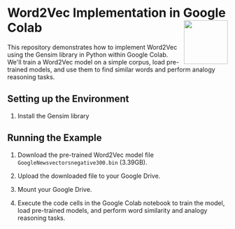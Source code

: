 # Word2Vec Implementation in Google Colab <img src="https://cdn-icons-png.flaticon.com/512/7017/7017557.png" align="right" width="100" height="100">

This repository demonstrates how to implement Word2Vec using the Gensim library in Python within Google Colab. We'll train a Word2Vec model on a simple corpus, load pre-trained models, and use them to find similar words and perform analogy reasoning tasks.

## Setting up the Environment

1. Install the Gensim library

## Running the Example

1. Download the pre-trained Word2Vec model file `GoogleNewsvectorsnegative300.bin` (3.39GB).

2. Upload the downloaded file to your Google Drive.

3. Mount your Google Drive.

4. Execute the code cells in the Google Colab notebook to train the model, load pre-trained models, and perform word similarity and analogy reasoning tasks.







